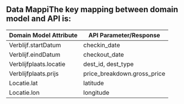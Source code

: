 
## Data MappiThe key mapping between domain model and API is:

| Domain Model Attribute | API Parameter/Response |
|------------------------|------------------------|
| Verblijf.startDatum    | checkin_date           |
| Verblijf.eindDatum     | checkout_date          |
| Verblijfplaats.locatie | dest_id, dest_type     |
| Verblijfplaats.prijs   | price_breakdown.gross_price |
| Locatie.lat            | latitude               |
| Locatie.lon            | longitude              |
